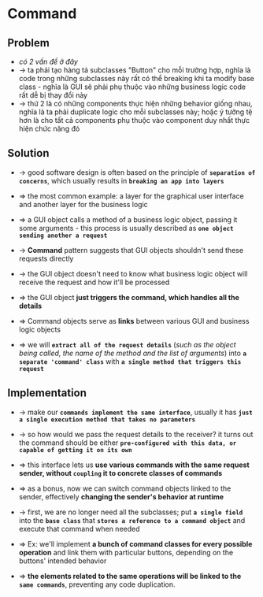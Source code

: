 
# Command


## Problem
* _có 2 vấn đề ở đây_
* -> ta phải tạo hàng tá subclasses "Button" cho mỗi trường hợp, nghĩa là code trong những subclasses này rất có thể breaking khi ta modify base class - nghĩa là GUI sẽ phải phụ thuộc vào những business logic code rất dễ bị thay đổi này
* -> thứ 2 là có những components thực hiện những behavior giống nhau, nghĩa là ta phải duplicate logic cho mỗi subclasses này; hoặc ý tưởng tệ hơn là cho tất cả components phụ thuộc vào component duy nhất thực hiện chức năng đó

## Solution     
* -> good software design is often based on the principle of **`separation of concerns`**, which usually results in **`breaking an app into layers`**
* => the most common example: a layer for the graphical user interface and another layer for the business logic
* => a GUI object calls a method of a business logic object, passing it some arguments - this process is usually described as **`one object sending another a request`**

* -> **Command** pattern suggests that GUI objects shouldn't send these requests directly
* -> the GUI object doesn't need to know what business logic object will receive the request and how it'll be processed
* => the GUI object **just triggers the command, which handles all the details**
* => Command objects serve as **links** between various GUI and business logic objects
* => we will **`extract all of the request details`** (_such as the object being called, the name of the method and the list of arguments_) into **`a separate 'command' class`** with **`a single method that triggers this request`**

## Implementation
* -> make our **`commands implement the same interface`**, usually it has **`just a single execution method that takes no parameters`**
* -> so how would we pass the request details to the receiver? it turns out the command should be either **`pre-configured with this data, or capable of getting it on its own`**
* => this interface lets us **use various commands with the same request sender, without `coupling` it to concrete classes of commands**
* => as a bonus, now we can switch command objects linked to the sender, effectively **changing the sender's behavior at runtime**

* -> first, we are no longer need all the subclasses; put **`a single field`** into the **`base class`** that **`stores a reference to a command object`** and execute that command when needed
* => Ex: we'll implement **a bunch of command classes for every possible operation** and link them with particular buttons, depending on the buttons' intended behavior
* => **the elements related to the same operations will be linked to the `same commands`**, preventing any code duplication.
